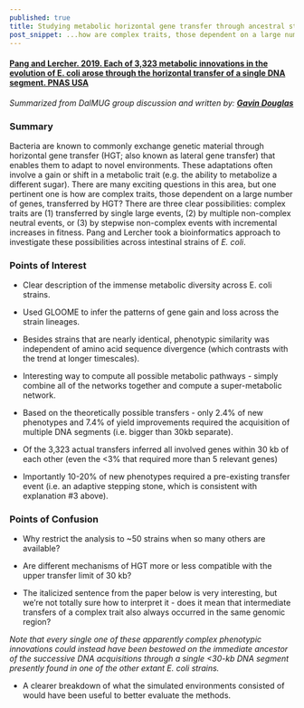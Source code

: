 ```yaml
---
published: true
title: Studying metabolic horizontal gene transfer through ancestral state reconstruction and flux balance analysis
post_snippet: ...how are complex traits, those dependent on a large number of genes, transferred by HGT?
---
```


#### [Pang and Lercher. 2019. Each of 3,323 metabolic innovations in the evolution of E. coli arose through the horizontal transfer of a single DNA segment. PNAS USA](https://www.pnas.org/content/116/1/187)

_Summarized from DalMUG group discussion and written by: [**Gavin Douglas**](http://www.gavindouglas.ca/)_

### Summary
Bacteria are known to commonly exchange genetic material through horizontal gene transfer
(HGT; also known as lateral gene transfer) that enables them to adapt to novel environments.
These adaptations often involve a gain or shift in a metabolic trait (e.g. the ability to metabolize a different sugar).
There are many exciting questions in this area, but one pertinent one is how are complex traits, those dependent on a large number
of genes, transferred by HGT? There are three clear possibilities: complex traits are (1) transferred by single large events,
(2) by multiple non-complex neutral events, or (3) by stepwise non-complex events with incremental increases in fitness.
Pang and Lercher took a bioinformatics approach to investigate these possibilities across intestinal strains of _E. coli_.


### Points of Interest
- Clear description of the immense metabolic diversity across E. coli strains.

- Used GLOOME to infer the patterns of gene gain and loss across the strain lineages.

- Besides strains that are nearly identical, phenotypic similarity was independent of amino acid sequence divergence (which contrasts with the trend at longer timescales).

- Interesting way to compute all possible metabolic pathways - simply combine all of the networks together and compute a super-metabolic network.

- Based on the theoretically possible transfers - only 2.4% of new phenotypes and 7.4% of yield improvements required the acquisition of multiple DNA segments (i.e. bigger than 30kb separate).

- Of the 3,323 actual transfers inferred all involved genes within 30 kb of each other (even the <3% that required more than 5 relevant genes)

- Importantly 10-20% of new phenotypes required a pre-existing transfer event (i.e. an adaptive stepping stone, which is consistent with explanation #3 above).

### Points of Confusion

- Why restrict the analysis to ~50 strains when so many others are available?

- Are different mechanisms of HGT more or less compatible with the upper transfer limit of 30 kb?

- The italicized sentence from the paper below is very interesting, but we’re not totally sure how to interpret it - does it mean that intermediate transfers of a complex trait also always occurred in the same genomic region?

_Note that every single one of these apparently complex phenotypic innovations could instead have been bestowed on the immediate ancestor of the successive DNA acquisitions through a single <30-kb DNA segment presently found in one of the other extant _E. coli_ strains._

- A clearer breakdown of what the simulated environments consisted of would have been useful to better evaluate the methods.
